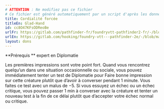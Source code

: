 ```yaml
---
# ATTENTION : Ne modifiez pas ce fichier
# Ce fichier est généré automatiquement par un script d'après les données du module Foundry VTT officiel et de sa traduction
title: Cordialité forcée
titleEn: Glad-Hand
id: cc8O47KFsODReoBe
urlFr: https://gitlab.com/pathfinder-fr/foundryvtt-pathfinder2-fr/-/blob/master/data/feats/cc8O47KFsODReoBe.htm
urlEn: https://gitlab.com/hooking/foundry-vtt---pathfinder-2e/-/blob/master/packs/data/feats.db/glad-hand.json
layout: dons
---
```

**Prérequis ** expert en Diplomatie

Les premières impressions sont votre point fort. Quand vous rencontrez quelqu’un dans une situation occasionnelle ou sociale, vous pouvez immédiatement tenter un test de Diplomatie pour Faire bonne impression sur cette créature plutôt que d’avoir à converser pendant 1 minute. Vous faites ce test avec un malus de −5. Si vous essuyez un échec ou un échec critique, vous pouvez passer 1 min à converser avec la créature et tenter un nouveau test à la fin de ce délai plutôt que d’accepter votre échec normal ou critique.

